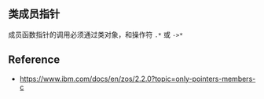## 类成员指针

成员函数指针的调用必须通过类对象，和操作符 `.*` 或 `->*`

## Reference

- https://www.ibm.com/docs/en/zos/2.2.0?topic=only-pointers-members-c
